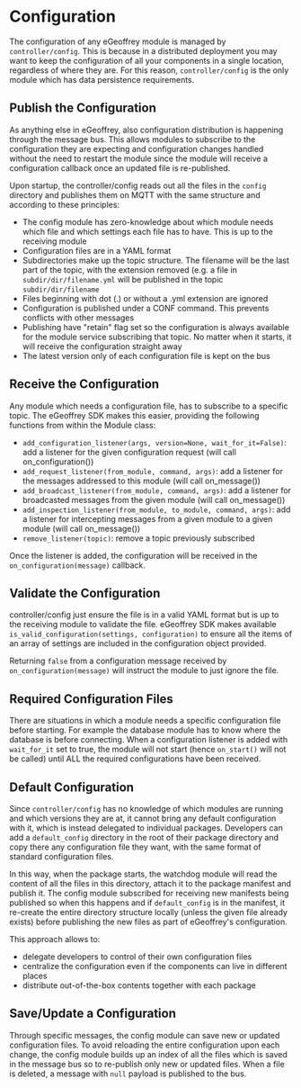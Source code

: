# Configuration

The configuration of any eGeoffrey module is managed by `controller/config`. This is because in a distributed deployment you may want to keep the configuration of all your components in a single location, regardless of where they are. For this reason, `controller/config` is the only module which has data persistence requirements. 

## Publish the Configuration

As anything else in eGeoffrey, also configuration distribution is happening through the message bus. This allows modules to subscribe to the configuration they are expecting and configuration changes handled without the need to restart the module since the module will receive a configuration callback once an updated file is re-published.

Upon startup, the controller/config reads out all the files in the `config` directory and publishes them on MQTT with the same structure and according to these principles:

* The config module has zero-knowledge about which module needs which file and which settings each file has to have. This is up to the receiving module
* Configuration files are in a YAML format
* Subdirectories make up the topic structure. The filename will be the last part of the topic, with the extension removed (e.g. a file in `subdir/dir/filename.yml` will be published in the topic `subdir/dir/filename`
* Files beginning with dot (.) or without a .yml extension are ignored
* Configuration is published under a CONF command. This prevents conflicts with other messages
* Publishing have "retain" flag set so the configuration is always available for the module service subscribing that topic. No matter when it starts, it will receive the configuration straight away
* The latest version only of each configuration file is kept on the bus

## Receive the Configuration

Any module which needs a configuration file, has to subscribe to a specific topic. The eGeoffrey SDK makes this easier, providing the following functions from within the Module class:
- `add_configuration_listener(args, version=None, wait_for_it=False)`: add a listener for the given configuration request (will call on_configuration())
- `add_request_listener(from_module, command, args)`: add a listener for the messages addressed to this module (will call on_message())
- `add_broadcast_listener(from_module, command, args)`: add a listener for broadcasted messages from the given module (will call on_message())
- `add_inspection_listener(from_module, to_module, command, args)`: add a listener for intercepting messages from a given module to a given module (will call on_message())
- `remove_listener(topic)`: remove a topic previously subscribed

Once the listener is added, the configuration will be received in the `on_configuration(message)` callback.

## Validate the Configuration

controller/config just ensure the file is in a valid YAML format but is up to the receiving module to validate the file. eGeoffrey SDK makes available `is_valid_configuration(settings, configuration)` to ensure all the items of an array of settings are included in the configuration object provided. 

Returning `false` from a configuration message received by `on_configuration(message)` will instruct the module to just ignore the file.


## Required Configuration Files

There are situations in which a module needs a specific configuration file before starting. For example the database module has to know where the database is before connecting. When a configuration listener is added with `wait_for_it` set to true, the module will not start (hence `on_start()` will not be called) until ALL the required configurations have been received.

## Default Configuration

Since `controller/config` has no knowledge of which modules are running and which versions they are at, it cannot bring any default configuration with it, which is instead delegated to individual packages. Developers can add a `default_config` directory in the root of their package directory and copy there any configuration file they want, with the same format of standard configuration files. 

In this way, when the package starts, the watchdog module will read the content of all the files in this directory, attach it to the package manifest and publish it. The config module subscribed for receiving new manifests being published so when this happens and if `default_config` is in the manifest, it re-create the entire directory structure locally (unless the given file already exists) before publishing the new files as part of eGeoffrey's configuration. 

This approach allows to:

* delegate developers to control of their own configuration files
* centralize the configuration even if the components can live in different places
* distribute out-of-the-box contents together with each package


## Save/Update a Configuration

Through specific messages, the config module can save new or updated configuration files. To avoid reloading the entire configuration upon each change, the config module builds up an index of all the files which is saved in the message bus so to re-publish only new or updated files. When a file is deleted, a message with `null` payload is published to the bus.

